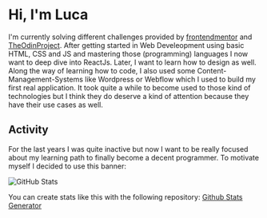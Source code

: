 # Hi, I'm Luca
I'm currently solving different challenges provided by [frontendmentor](https://frontendmentor.io) and [TheOdinProject](https://theodinproject.com). After getting started in Web Develeopment using basic HTML, CSS and JS and mastering those (programming) languages I now want to deep dive into ReactJs. Later, I want to learn how to design as well. Along the way of learning how to code, I also used some Content-Management-Systems like Wordpress or Webflow which I used to build my first real application. It took quite a while to become used to those kind of technologies but I think they do deserve a kind of attention because they have their use cases as well.

## Activity
For the last years I was quite inactive but now I want to be really focused about my learning path to finally become a decent programmer. To motivate myself I decided to use this banner:

![GitHub Stats](https://github-readme-streak-stats.herokuapp.com/?user=LucaJahnen&theme=dark&hide_border=true)

You can create stats like this with the following repository: [Github Stats Generator](https://github.com/omsimos/github-stats?tab=readme-ov-file)
